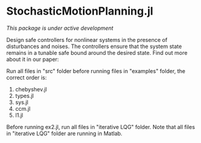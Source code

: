 # StochasticMotionPlanning.jl

_This package is under active development_

Design safe controllers for nonlinear systems in the presence of disturbances and noises. The controllers ensure that the system state remains in a tunable safe bound around the desired state. Find out more about it in our paper:


Run all files in "src" folder before running files in "examples" folder, the correct order is:
1.  chebyshev.jl
2.  types.jl
3.  sys.jl
4.  ccm.jl
5.  l1.jl

Before running ex2.jl, run all files in "iterative LQG" folder. Note that all files in "iterative LQG" folder are running in Matlab.
